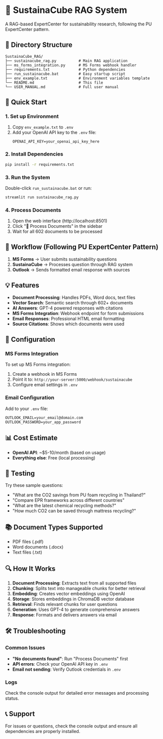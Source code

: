 # 🌱 SustainaCube RAG System

A RAG-based ExpertCenter for sustainability research, following the PU ExpertCenter pattern.

## 📁 Directory Structure

```
SustainaCube_RAG/
├── sustainacube_rag.py          # Main RAG application
├── ms_forms_integration.py      # MS Forms webhook handler
├── requirements.txt             # Python dependencies
├── run_sustainacube.bat         # Easy startup script
├── env_example.txt              # Environment variables template
└── README.md                    # This file
└── USER_MANUAL.md               # Full user manual
```

## 🚀 Quick Start

### 1. Set up Environment
1. Copy `env_example.txt` to `.env`
2. Add your OpenAI API key to the `.env` file:
   ```
   OPENAI_API_KEY=your_openai_api_key_here
   ```

### 2. Install Dependencies
```bash
pip install -r requirements.txt
```

### 3. Run the System
Double-click `run_sustainacube.bat` or run:
```bash
streamlit run sustainacube_rag.py
```

### 4. Process Documents
1. Open the web interface (http://localhost:8501)
2. Click "🔄 Process Documents" in the sidebar
3. Wait for all 602 documents to be processed

## 🔄 Workflow (Following PU ExpertCenter Pattern)

1. **MS Forms** → User submits sustainability questions
2. **SustainaCube** → Processes question through RAG system
3. **Outlook** → Sends formatted email response with sources

## 💡 Features

- **Document Processing**: Handles PDFs, Word docs, text files
- **Vector Search**: Semantic search through 602+ documents
- **AI Answers**: GPT-4 powered responses with citations
- **MS Forms Integration**: Webhook endpoint for form submissions
- **Email Responses**: Professional HTML email formatting
- **Source Citations**: Shows which documents were used

## 🔧 Configuration

### MS Forms Integration
To set up MS Forms integration:
1. Create a webhook in MS Forms
2. Point it to: `http://your-server:5000/webhook/sustainacube`
3. Configure email settings in `.env`

### Email Configuration
Add to your `.env` file:
```
OUTLOOK_EMAIL=your_email@domain.com
OUTLOOK_PASSWORD=your_app_password
```

## 📊 Cost Estimate

- **OpenAI API**: ~$5-10/month (based on usage)
- **Everything else**: Free (local processing)

## 🧪 Testing

Try these sample questions:
- "What are the CO2 savings from PU foam recycling in Thailand?"
- "Compare EPR frameworks across different countries"
- "What are the latest chemical recycling methods?"
- "How much CO2 can be saved through mattress recycling?"

## 📚 Document Types Supported

- PDF files (.pdf)
- Word documents (.docx)
- Text files (.txt)

## 🔍 How It Works

1. **Document Processing**: Extracts text from all supported files
2. **Chunking**: Splits text into manageable chunks for better retrieval
3. **Embedding**: Creates vector embeddings using OpenAI
4. **Storage**: Stores embeddings in ChromaDB vector database
5. **Retrieval**: Finds relevant chunks for user questions
6. **Generation**: Uses GPT-4 to generate comprehensive answers
7. **Response**: Formats and delivers answers via email

## 🛠️ Troubleshooting

### Common Issues
- **"No documents found"**: Run "Process Documents" first
- **API errors**: Check your OpenAI API key in `.env`
- **Email not sending**: Verify Outlook credentials in `.env`

### Logs
Check the console output for detailed error messages and processing status.

## 📞 Support

For issues or questions, check the console output and ensure all dependencies are properly installed.
